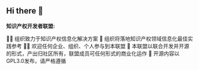 ## Hi there 👋


**知识产权开发者联盟:**

🙋‍♀️ 组织致力于知识产权信息化解决方案
🌈 组织将落地知识产权领域信息化最佳实践参考
👩‍💻 欢迎任何企业、组织、个人参与到本联盟
🍿 本联盟以联合开发并开源的形式，产出归社区所有，联盟成员可任何形式的商业化运作
🧙 开源内容以GPL3.0发布，请严格遵循
